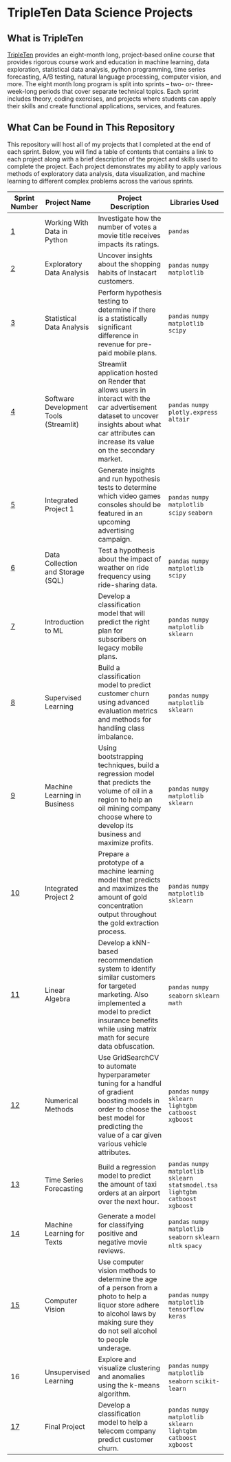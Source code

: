 # TripleTen Data Science Projects

## What is TripleTen 
[TripleTen](https://tripleten.com/data-science/) provides an eight-month long, project-based online course that provides rigorous course work and education in machine learning, data exploration, statistical data analysis, python programming, time series forecasting, A/B testing, natural language processing, computer vision, and more. The eight month long program is split into sprints – two- or- three-week-long periods that cover separate technical topics. Each sprint includes theory, coding exercises, and projects where students can apply their skills and create functional applications, services, and features. 

## What Can be Found in This Repository
This repository will host all of my projects that I completed at the end of each sprint. Below, you will find a table of contents that contains a link to each project along with a brief description of the project and skills used to complete the project. Each project demonstrates my ability to apply various methods of exploratory data analysis, data visualization, and machine learning to different complex problems across the various sprints. 

| Sprint Number                                                                                                                                  | Project Name                           | Project Description                                                                                                                                                                                                                                                                                                                                                                    | Libraries Used                                                                           |
|------------------------------------------------------------------------------------------------------------------------------------------------|----------------------------------------|----------------------------------------------------------------------------------------------------------------------------------------------------------------------------------------------------------------------------------------------------------------------------------------------------------------------------------------------------------------------------------------|------------------------------------------------------------------------------------------|
| [1](https://github.com/paul-london/TripleTen-Data-Science-Projects/tree/main/Sprint%2001%20-%20Working%20With%20Data%20in%20Python)          | Working With Data in Python            | Investigate how the number of votes a movie title receives impacts its ratings.                                                                                                                                                                                                                                                                                                         | `pandas`                                                                                 |
| [2](https://github.com/paul-london/TripleTen-Data-Science-Projects/tree/main/Sprint%2002%20-%20Exploratory%20Data%20Analysis%20(EDA))        | Exploratory Data Analysis              | Uncover insights about the shopping habits of Instacart customers.                                                                                                                                                                                                                                                                                                                      | `pandas` `numpy` `matplotlib`                                                            |
| [3](https://github.com/paul-london/TripleTen-Data-Science-Projects/tree/main/Sprint%2003%20-%20Statistical%20Data%20Analysis)                | Statistical Data Analysis              | Perform hypothesis testing to determine if there is a statistically significant difference in revenue for pre-paid mobile plans.                                                                                                                                                                                                                                                        | `pandas` `numpy` `matplotlib` `scipy`                                                    |
| [4](https://github.com/paul-london/TripleTen-Data-Science-Projects/tree/main/Sprint%2004%20-%20Software%20Development%20Tools%20(Streamlit)) | Software Development Tools (Streamlit) | Streamlit application hosted on Render that allows users in interact with the car advertisement dataset to uncover insights about what car attributes can increase its value on the secondary market.                                                                                                                                                                                  | `pandas` `numpy` `plotly.express` `altair`                                               |
| [5](https://github.com/paul-london/TripleTen-Data-Science-Projects/tree/main/Sprint%2005%20-%20Integrated%20Project%201)                     | Integrated Project 1                   | Generate insights and run hypothesis tests to determine which video games consoles should be featured in an upcoming advertising campaign.                                                                                                                                                                                                                                              | `pandas` `numpy` `matplotlib` `scipy` `seaborn`                                          |
| [6](https://github.com/paul-london/TripleTen-Data-Science-Projects/tree/main/Sprint%2006%20-%20Data%20Collection%20and%20Storage%20(SQL))    | Data Collection and Storage (SQL)      | Test a hypothesis about the impact of weather on ride frequency using ride-sharing data.                                                                                                                                                                                                                                                                                                | `pandas` `numpy` `matplotlib` `scipy`                                                    |
| [7](https://github.com/paul-london/TripleTen-Data-Science-Projects/tree/main/Sprint%2007%20-%20Introduction%20to%20ML)                       | Introduction to ML                     | Develop a classification model that will predict the right plan for subscribers on legacy mobile plans.                                                                                                                                                                                                                                                                                 | `pandas` `numpy` `matplotlib` `sklearn`                                                  |
| [8](https://github.com/paul-london/TripleTen-Data-Science-Projects/tree/main/Sprint%2008%20-%20Surpervised%20Learning)                       | Supervised Learning                    | Build a classification model to predict customer churn using advanced evaluation metrics and methods for handling class imbalance.                                                                                                                                                                                                                                                     | `pandas` `numpy` `matplotlib` `sklearn`                                                  |
| [9](https://github.com/paul-london/TripleTen-Data-Science-Projects/tree/main/Sprint%2009%20-%20Machine%20Learning%20in%20Business)           | Machine Learning in Business           | Using bootstrapping techniques, build a regression model that predicts the volume of oil in a region to help an oil mining company choose where to develop its business and maximize profits.                                                                                                                                                                                           | `pandas` `numpy` `matplotlib` `sklearn`                                                  |
| [10](https://github.com/paul-london/TripleTen-Data-Science-Projects/tree/main/Sprint%2010%20-%20Integrated%20Project%202)                    | Integrated Project 2                   | Prepare a prototype of a machine learning model that predicts and maximizes the amount of gold concentration output throughout the gold extraction process.                                                                                                                                                                                                                             | `pandas` `numpy` `matplotlib` `sklearn`                                                  |
| [11](https://github.com/paul-london/TripleTen-Data-Science-Projects/tree/main/Sprint%2011%20-%20Linear%20Algebra)                            | Linear Algebra                         | Develop a kNN-based recommendation system to identify similar customers for targeted marketing. Also implemented a model to predict insurance benefits while using matrix math for secure data obfuscation.                                                                                                                                                                           | `pandas` `numpy` `seaborn` `sklearn` `math`                                              |
| [12](https://github.com/paul-london/TripleTen-Data-Science-Projects/tree/main/Sprint%2012%20-%20Numerical%20Methods)                         | Numerical Methods                      | Use GridSearchCV to automate hyperparameter tuning for a handful of gradient boosting models in order to choose the best model for predicting the value of a car given various vehicle attributes.                                                                                                                                                                                      | `pandas` `numpy` `sklearn` `lightgbm` `catboost` `xgboost`                               |
| [13](https://github.com/paul-london/TripleTen-Data-Science-Projects/tree/main/Sprint%2013%20-%20Time%20Series)                               | Time Series Forecasting                | Build a regression model to predict the amount of taxi orders at an airport over the next hour.                                                                                                                                                                                                                                                                                         | `pandas` `numpy` `matplotlib` `sklearn` `statsmodel.tsa` `lightgbm` `catboost` `xgboost` |
| [14](https://github.com/paul-london/TripleTen-Data-Science-Projects/tree/main/Sprint%2014%20-%20ML%20for%20Texts)                            | Machine Learning for Texts                           | Generate a model for classifying positive and negative movie reviews.                                                                                                                                                                                                                                                                                                                   | `pandas` `numpy` `matplotlib` `seaborn` `sklearn` `nltk` `spacy`                         |
| [15](https://github.com/paul-london/TripleTen-Data-Science-Projects/tree/main/Sprint%2015%20-%20Computer%20Vision)                           | Computer Vision                        | Use computer vision methods to determine the age of a person from a photo to help a liquor store adhere to alcohol laws by making sure they do not sell alcohol to people underage.                                                                                                                                                                                                     | `pandas` `numpy` `matplotlib` `tensorflow` `keras`                                       |
| 16                             | Unsupervised Learning                        | Explore and visualize clustering and anomalies using the k-means algorithm.                                                                                                                                                                                                                                                                                                      | `pandas` `numpy` `matplotlib` `seaborn` `scikit-learn`               |
| [17](https://github.com/paul-london/TripleTen-Data-Science-Projects/tree/main/Sprint%2017%20-%20Final%20Project)                             | Final Project                          | Develop a classification model to help a telecom company predict customer churn.                                                                                                                                                                                                                                                                                                        | `pandas` `numpy` `matplotlib` `sklearn` `lightgbm` `catboost` `xgboost`                  |
